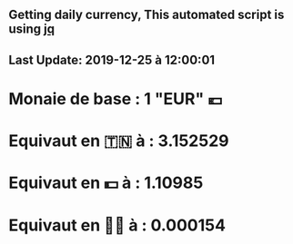 ## Getting daily currency, This automated script is using [jq](https://stedolan.github.io/jq/)
## Last Update:  2019-12-25 à 12:00:01
 # Monaie de base : 1 "EUR" 💶 
 # Equivaut en 🇹🇳 à :  3.152529 
 # Equivaut en 💵 à : 1.10985
 # Equivaut en 🐱‍💻 à :  0.000154
